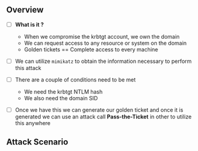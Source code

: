 
## **Overview**

- [ ] **What is it ?**
	- When we compromise the krbtgt account, we own the domain
	- We can request access to any resource or system on the domain
	- Golden tickets == Complete access to every machine

- [ ] We can utilize `mimikatz` to obtain the information necessary to perform this attack
- [ ] There are a couple of conditions need to be met 
	- We need the krbtgt NTLM hash
	- We also need the domain SID 
- [ ] Once we have this we can generate our golden ticket and once it is generated we can use an attack call **Pass-the-Ticket** in other to utilize this anywhere

## **Attack Scenario**


